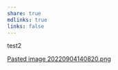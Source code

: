 ```yaml
---
share: true
mdlinks: true
links: false
---
```


test2

[Pasted image 20220904140820.png](Pasted%20image%2020220904140820.png)